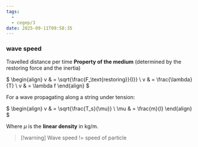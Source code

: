 ```yaml
---
tags:
  - 
  - cegep/3
date: 2025-09-11T09:58:35
---
```


### wave speed

Travelled distance per time
**Property of the medium** (determined by the restoring force and the inertia)

$
\begin{align}
v & = \sqrt{\frac{F_\text{restoring}}{I}} \\
v & = \frac{\lambda}{T} \\
v & = \lambda f
\end{align}
$

For a wave propagating along a string under tension:

$
\begin{align}
v & = \sqrt{\frac{T_s}{\mu}} \\
\mu & = \frac{m}{l}
\end{align}
$

Where $\mu$ is the **linear density** in kg/m.

> [!warning] Wave speed != speed of particle